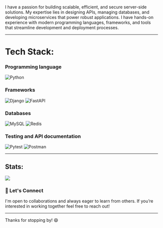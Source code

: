 I have a passion for building scalable, efficient, and secure server-side solutions. My expertise lies in designing APIs, managing databases, and developing microservices that power robust applications. I have hands-on experience with modern programming languages, frameworks, and tools that streamline development and deployment processes.

---

# Tech Stack: 

### Programming language
![Python](https://img.shields.io/badge/python-3670A0?style=for-the-badge&logo=python&logoColor=ffdd54)

### Frameworks
![Django](https://img.shields.io/badge/Django-092E20?style=for-the-badge&logo=django&logoColor=green) ![FastAPI](https://img.shields.io/badge/FastAPI-009688?style=for-the-badge&logo=fastapi&logoColor=white)

### Databases
![MySQL](https://img.shields.io/badge/MySQL-4479A1?style=for-the-badge&logo=mysql&logoColor=white) ![Redis](https://img.shields.io/badge/Redis-DC382D?style=for-the-badge&logo=redis&logoColor=white)

### Testing and API documentation
![Pytest](https://img.shields.io/badge/Pytest-0A9EDC?style=for-the-badge&logo=pytest&logoColor=white)
![Postman](https://img.shields.io/badge/Postman-FF6C37?style=for-the-badge&logo=postman&logoColor=white)

---

## Stats:
![](https://github-readme-streak-stats.herokuapp.com/?user=KH4NY0&theme=holi&hide_border=false)<br/>

### 💬 Let's Connect
I'm open to collaborations and always eager to learn from others. If you’re interested in working together feel free to reach out!

---

Thanks for stopping by! 😄

